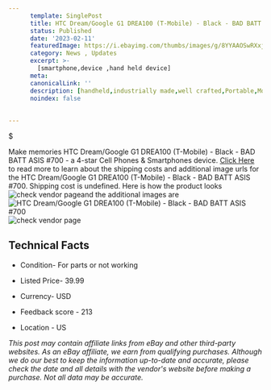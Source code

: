 ```yaml
---
      template: SinglePost
      title: HTC Dream/Google G1 DREA100 (T-Mobile) - Black - BAD BATT ASIS #700
      status: Published
      date: '2023-02-11'
      featuredImage: https://i.ebayimg.com/thumbs/images/g/8YYAAOSwRXxjes~t/s-l225.jpg
      category: News , Updates
      excerpt: >-
        [smartphone,device ,hand held device]
      meta:
      canonicalLink: ''
      description: [handheld,industrially made,well crafted,Portable,Mobile,Compact,Convenient,Lightweight,Maneuverable,Man-portable,Miniature,Carriable,Hand-held,Light,Holdable,Transportable,Mobile device,Pocket-sized,On-the-go,Wireless,Cordless,Compact size,Convenient size, smartphone,device ,hand held device]
      noindex: false
      
        
---
```

$

Make memories HTC Dream/Google G1 DREA100 (T-Mobile) - Black - BAD BATT ASIS #700 - a 4-star Cell Phones & Smartphones device. [Click Here](https://www.ebay.com/itm/204159674809?hash=item2f88dd69b9%3Ag%3A8YYAAOSwRXxjes%7Et&mkevt=1&mkcid=1&mkrid=711-53200-19255-0&campid=%253CePNCampaignId%253E&customid=%253CreferenceId%253E&toolid=10049) to read more to learn about the shipping costs and additional image urls for the HTC Dream/Google G1 DREA100 (T-Mobile) - Black - BAD BATT ASIS #700. Shipping cost is undefined. Here is how the product looks ![check vendor page](https://i.ebayimg.com/thumbs/images/g/8YYAAOSwRXxjes~t/s-l225.jpg)and the additional images are![HTC Dream/Google G1 DREA100 (T-Mobile) - Black - BAD BATT ASIS #700](https://i.ebayimg.com/images/g/8YYAAOSwRXxjes~t/s-l1600.jpg)![check vendor page](https://origin-galleryplus.ebayimg.com/ws/web/204159674809_2_0_1/225x225.jpg,https://origin-galleryplus.ebayimg.com/ws/web/204159674809_3_0_1/225x225.jpg,https://origin-galleryplus.ebayimg.com/ws/web/204159674809_4_0_1/225x225.jpg,https://origin-galleryplus.ebayimg.com/ws/web/204159674809_5_0_1/225x225.jpg,https://origin-galleryplus.ebayimg.com/ws/web/204159674809_6_0_1/225x225.jpg,https://origin-galleryplus.ebayimg.com/ws/web/204159674809_7_0_1/225x225.jpg,https://origin-galleryplus.ebayimg.com/ws/web/204159674809_8_0_1/225x225.jpg,https://origin-galleryplus.ebayimg.com/ws/web/204159674809_9_0_1/225x225.jpg)



 ## Technical Facts 



     
      

 - Condition- For parts or not working 


      

 - Listed Price- 39.99 


      

 - Currency- USD 


      

 - Feedback score - 213 


      

 - Location - US 


      
      

 *_This post may contain affiliate links from eBay and other third-party websites. As an eBay affiliate, we earn from qualifying purchases. Although we do our best to keep the information up-to-date and accurate, please check the date and all details with the vendor's website before making a purchase. Not all data may be accurate._*






